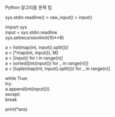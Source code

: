 Python 알고리즘 문제 팁

sys.stdin.readline() > raw_input() > input()

import sys <br>
input = sys.stdin.readline <br>
sys.setrecursionlimit(10**8) <br>

a = list(map(int, input().split())) <br>
a = [*map(int, input()), M] <br>
a = [input() for i in range(n)] <br>
a = sorted([int(input()) for _ in range(n)]) <br>
a = [tuple(map(int, input().split())) for _ in range(n)] <br>

while True: <br>
    try: <br>
        a.append(int(input())) <br>
    except: <br>
        break <br>

print(*ans)
